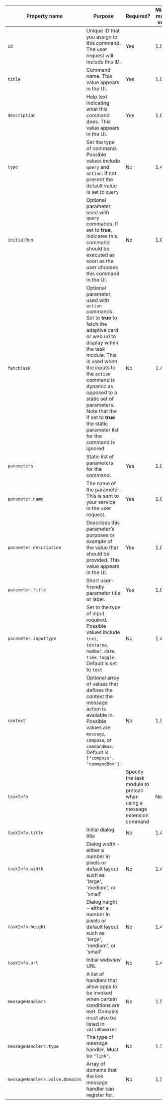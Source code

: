 | Property name | Purpose | Required? | Minimum manifest version |
|---|---|---|---|
| `id` | Unique ID that you assign to this command. The user request will include this ID. | Yes | 1.0 |
| `title` | Command name. This value appears in the UI. | Yes | 1.0 |
| `description` | Help text indicating what this command does. This value appears in the UI. | Yes | 1.0 |
| `type` | Set the type of command. Possible values include `query` and `action`. If not present the default value is set to `query` | No | 1.4 |
| `initialRun` | Optional parameter, used with `query` commands. If set to **true**, indicates this command should be executed as soon as the user chooses this command in the UI. | No | 1.0 |
| `fetchTask` | Optional parameter, used with `action` commands. Set to **true** to fetch the adaptive card or web url to display within the task module. This is used when the inputs to the `action` command is dynamic as opposed to a static set of parameters. Note that the if set to **true** the static parameter list for the command is ignored | No | 1.4 |
| `parameters` | Static list of parameters for the command. | Yes | 1.0 |
| `parameter.name` | The name of the parameter. This is sent to your service in the user request. | Yes | 1.0 |
| `parameter.description` | Describes this parameter’s purposes or example of the value that should be provided. This value appears in the UI. | Yes | 1.0 |
| `parameter.title` | Short user-friendly parameter title or label. | Yes | 1.0 |
| `parameter.inputType` | Set to the type of input required. Possible values include `text`, `textarea`, `number`, `date`, `time`, `toggle`. Default is set to `text` | No | 1.4 |
| `context` | Optional array of values that defines the context the message action is available in. Possible values are `message`, `compose`, or `commandBox`. Default is `["compose", "commandBox"]`. | No | 1.5 |
|`taskInfo`||Specify the task module to preload when using a message extension command| No | 1.4 |
|`taskInfo.title`|Initial dialog title|No | 1.4 |
|`taskInfo.width`|Dialog width - either a number in pixels or default layout such as 'large', 'medium', or 'small'|No | 1.4 |
|`taskInfo.height`|Dialog height - either a number in pixels or default layout such as 'large', 'medium', or 'small'|No | 1.4 |
|`taskInfo.url`|Initial webview URL|No | 1.4 |
|`messageHandlers`|A list of handlers that allow apps to be invoked when certain conditions are met. Domains must also be listed in `validDomains`|No | 1.5 |
|`messageHandlers.type`|The type of message handler. Must be `"link"`.|No | 1.5 |
|`messageHandlers.value.domains`|Array of domains that the link message handler can register for.|No | 1.5 |
